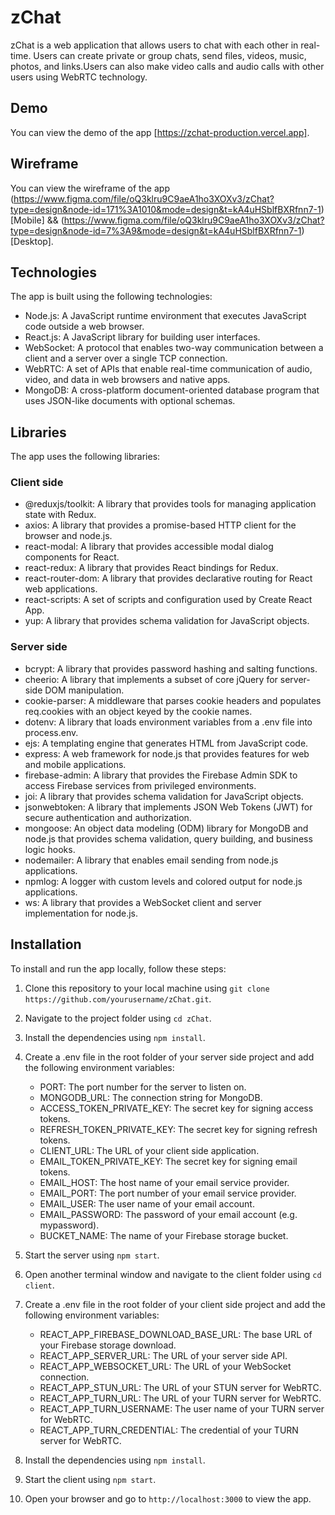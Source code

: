 # zChat

zChat is a web application that allows users to chat with each other in real-time. Users can create private or group chats, send files, videos, music, photos, and links.Users can also make video calls and audio calls with other users using WebRTC technology.

## Demo

You can view the demo of the app [https://zchat-production.vercel.app].

## Wireframe

You can view the wireframe of the app (https://www.figma.com/file/oQ3klru9C9aeA1ho3XOXv3/zChat?type=design&node-id=171%3A1010&mode=design&t=kA4uHSblfBXRfnn7-1)[Mobile] && (https://www.figma.com/file/oQ3klru9C9aeA1ho3XOXv3/zChat?type=design&node-id=7%3A9&mode=design&t=kA4uHSblfBXRfnn7-1)[Desktop].

## Technologies

The app is built using the following technologies:

- Node.js: A JavaScript runtime environment that executes JavaScript code outside a web browser.
- React.js: A JavaScript library for building user interfaces.
- WebSocket: A protocol that enables two-way communication between a client and a server over a single TCP connection.
- WebRTC: A set of APIs that enable real-time communication of audio, video, and data in web browsers and native apps.
- MongoDB: A cross-platform document-oriented database program that uses JSON-like documents with optional schemas.

## Libraries

The app uses the following libraries:

### Client side

- @reduxjs/toolkit: A library that provides tools for managing application state with Redux.
- axios: A library that provides a promise-based HTTP client for the browser and node.js.
- react-modal: A library that provides accessible modal dialog components for React.
- react-redux: A library that provides React bindings for Redux.
- react-router-dom: A library that provides declarative routing for React web applications.
- react-scripts: A set of scripts and configuration used by Create React App.
- yup: A library that provides schema validation for JavaScript objects.

### Server side

- bcrypt: A library that provides password hashing and salting functions.
- cheerio: A library that implements a subset of core jQuery for server-side DOM manipulation.
- cookie-parser: A middleware that parses cookie headers and populates req.cookies with an object keyed by the cookie names.
- dotenv: A library that loads environment variables from a .env file into process.env.
- ejs: A templating engine that generates HTML from JavaScript code.
- express: A web framework for node.js that provides features for web and mobile applications.
- firebase-admin: A library that provides the Firebase Admin SDK to access Firebase services from privileged environments.
- joi: A library that provides schema validation for JavaScript objects.
- jsonwebtoken: A library that implements JSON Web Tokens (JWT) for secure authentication and authorization.
- mongoose: An object data modeling (ODM) library for MongoDB and node.js that provides schema validation, query building, and business logic hooks.
- nodemailer: A library that enables email sending from node.js applications.
- npmlog: A logger with custom levels and colored output for node.js applications.
- ws: A library that provides a WebSocket client and server implementation for node.js.

## Installation

To install and run the app locally, follow these steps:

1. Clone this repository to your local machine using `git clone https://github.com/yourusername/zChat.git`.
2. Navigate to the project folder using `cd zChat`.
3. Install the dependencies using `npm install`.
4. Create a .env file in the root folder of your server side project and add the following environment variables:

   - PORT: The port number for the server to listen on.
   - MONGODB_URL: The connection string for MongoDB.
   - ACCESS_TOKEN_PRIVATE_KEY: The secret key for signing access tokens.
   - REFRESH_TOKEN_PRIVATE_KEY: The secret key for signing refresh tokens.
   - CLIENT_URL: The URL of your client side application.
   - EMAIL_TOKEN_PRIVATE_KEY: The secret key for signing email tokens.
   - EMAIL_HOST: The host name of your email service provider.
   - EMAIL_PORT: The port number of your email service provider.
   - EMAIL_USER: The user name of your email account.
   - EMAIL_PASSWORD: The password of your email account (e.g. mypassword).
   - BUCKET_NAME: The name of your Firebase storage bucket.

5. Start the server using `npm start`.
6. Open another terminal window and navigate to the client folder using `cd client`.
7. Create a .env file in the root folder of your client side project and add the following environment variables:

   - REACT_APP_FIREBASE_DOWNLOAD_BASE_URL: The base URL of your Firebase storage download.
   - REACT_APP_SERVER_URL: The URL of your server side API.
   - REACT_APP_WEBSOCKET_URL: The URL of your WebSocket connection.
   - REACT_APP_STUN_URL: The URL of your STUN server for WebRTC.
   - REACT_APP_TURN_URL: The URL of your TURN server for WebRTC.
   - REACT_APP_TURN_USERNAME: The user name of your TURN server for WebRTC.
   - REACT_APP_TURN_CREDENTIAL: The credential of your TURN server for WebRTC.

8. Install the dependencies using `npm install`.
9. Start the client using `npm start`.
10. Open your browser and go to `http://localhost:3000` to view the app.
